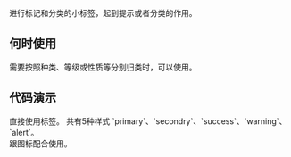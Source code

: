 进行标记和分类的小标签，起到提示或者分类的作用。

## 何时使用

需要按照种类、等级或性质等分别归类时，可以使用。

## 代码演示

<div class="grid-x grid-margin-x">
  <div class="medium-6 large-6 cell">
    <nc-example>
      <nc-example-showcase>
        <example-label-basic></example-label-basic>
      </nc-example-showcase>
      <nc-example-legend title="基本用法">
        直接使用标签。
      </nc-example-legend>
      <nc-example-code [code]="basicCode"></nc-example-code>
    </nc-example>
    <nc-example>
      <nc-example-showcase>
        <example-label-colors></example-label-colors>
      </nc-example-showcase>
      <nc-example-legend title="样式设置">
        共有5种样式 `primary`、`secondry`、`success`、`warning`、`alert`。
      </nc-example-legend>
      <nc-example-code [code]="colorsCode"></nc-example-code>
    </nc-example>
  </div>
  <div class="medium-6 large-6 cell">
    <nc-example>
      <nc-example-showcase>
        <example-label-icon></example-label-icon>
      </nc-example-showcase>
      <nc-example-legend title="使用图标">
        跟图标配合使用。
      </nc-example-legend>
      <nc-example-code [code]="iconCode"></nc-example-code>
    </nc-example>
  </div>
</div>

<div>
  <nc-markdown [data]="api"></nc-markdown>
</div>
